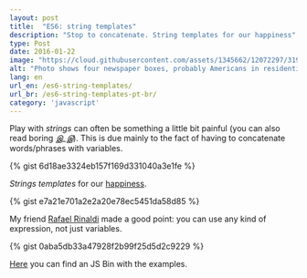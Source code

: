 ```yaml
---
layout: post
title:  "ES6: string templates"
description: "Stop to concatenate. String templates for our happiness"
type: Post
date: 2016-01-22
image: "https://cloud.githubusercontent.com/assets/1345662/12072297/319f5c76-b0bf-11e5-94c3-838746ffca56.jpg"
alt: "Photo shows four newspaper boxes, probably Americans in residential neighborhood"
lang: en
url_en: /es6-string-templates/
url_br: /es6-string-templates-pt-br/
category: 'javascript'
---
```


Play with *strings* can often be something a little bit painful (you can also read boring *இ_இ*). This is due mainly to the fact of having to concatenate words/phrases with variables.

{% gist 6d18ae3324eb157f169d331040a3e1fe %}

*Strings templates* for our [happiness](https://youtu.be/K02Cxo3fAC8?t=1m30s).

{% gist e7a21e701a2e2a20e78ec5451da58d85 %}

My friend [Rafael Rinaldi](https://twitter.com/rafaelrinaldi) made a good point: you can use any kind of expression, not just variables.

{% gist 0aba5db33a47928f2b99f25d5d2c9229 %}

[Here](http://jsbin.com/qovino/edit?js,console) you can find an JS Bin with the examples.